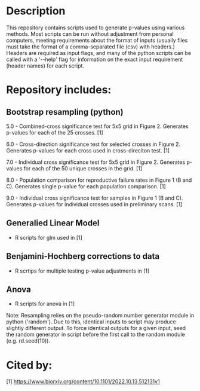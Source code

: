 # Description

This repository contains scripts used to generate p-values using various methods. Most scripts can be run without adjustment from personal computers, meeting requirements about the format of inputs (usually files must take the format of a comma-separated file (csv) with headers.) Headers are required as input flags, and many of the python scripts can be called with a '--help' flag for information on the exact input requirement (header names) for each script. 

# Repository includes:

## Bootstrap resampling (python)
5.0 - Combined-cross significance test for 5x5 grid in Figure 2. Generates p-values for each of the 25 crosses. [1]

6.0 - Cross-direction significance test for selected crosses in Figure 2. Generates p-values for each cross used in cross-direciton test. [1]

7.0 - Individual cross significance test for 5x5 grid in Figure 2. Generates p-values for each of the 50 unique crosses in the grid. [1]

8.0 - Population comparison for reproductive failure rates in Figure 1 (B and C). Generates single p-value for each population comparison. [1]

9.0 - Individual cross significance test for samples in Figure 1 (B and C). Generates p-values for individual crosses used in preliminary scans. [1] 

## Generalied Linear Model
- R scripts for glm used in [1]

## Benjamini-Hochberg corrections to data
- R scrtips for multiple testing p-value adjustments in [1]

## Anova 
- R scripts for anova in [1]

Note: Resampling relies on the pseudo-random number generator module in python ('random'). Due to this, identical inputs to script may produce slightly different output. To force identical outputs for a given input, seed the random generator in script before the first call to the random module (e.g. rd.seed(10)).

# Cited by: 
[1] https://www.biorxiv.org/content/10.1101/2022.10.13.512131v1
